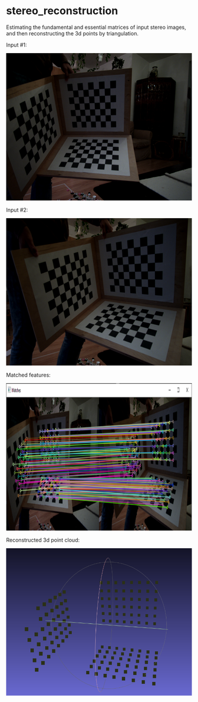 # stereo_reconstruction
 
Estimating the fundamental and essential matrices of input stereo images, and then reconstructing the 3d points by triangulation.

Input #1:

 <img src="https://github.com/nyakasko/stereo_reconstruction/blob/main/inputs/a.png" width="600" height="400">

Input #2:

 <img src="https://github.com/nyakasko/stereo_reconstruction/blob/main/inputs/b.png" width="600" height="400">
 
 Matched features:
 
 <img src="https://github.com/nyakasko/stereo_reconstruction/blob/main/outputs/matches.PNG" width="800" height="400">
 
 Reconstructed 3d point cloud:
 
<img src="https://github.com/nyakasko/stereo_reconstruction/blob/main/outputs/xyz_output.PNG" width="600" height="400"> 
